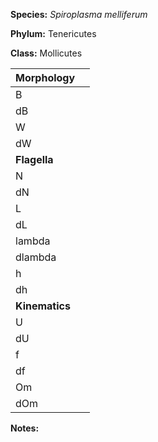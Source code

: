 **Species:** *Spiroplasma melliferum*

**Phylum:** Tenericutes

**Class:** Mollicutes


|**Morphology** |          |
|:-------------  | :------: |
| B |  |
| dB |  | 
| W |  |
| dW |  |
| **Flagella** | |
| N |  |
| dN |  |
| L |  |
| dL |  |
| lambda |  |
| dlambda |  |
| h |  |
| dh |  |
| **Kinematics** | |
| U | |
| dU |  |
| f |  |
| df |  |
| Om |  |
| dOm |  |


**Notes:** 
